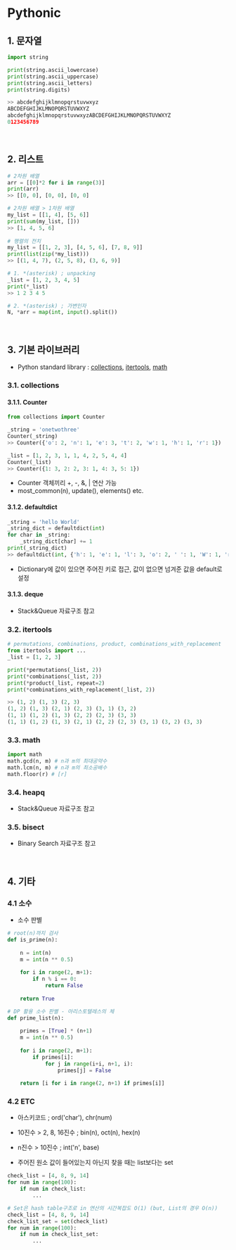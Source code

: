 # Pythonic


## 1. 문자열

```python
import string

print(string.ascii_lowercase)
print(string.ascii_uppercase)
print(string.ascii_letters)
print(string.digits)

>> abcdefghijklmnopqrstuvwxyz
ABCDEFGHIJKLMNOPQRSTUVWXYZ
abcdefghijklmnopqrstuvwxyzABCDEFGHIJKLMNOPQRSTUVWXYZ
0123456789
```

<br>

## 2. 리스트

```python
# 2차원 배열
arr = [[0]*2 for i in range(3)]
print(arr)
>> [[0, 0], [0, 0], [0, 0]

# 2차원 배열 > 1차원 배열
my_list = [[1, 4], [5, 6]]
print(sum(my_list, []))
>> [1, 4, 5, 6]
    
# 행렬의 전치
my_list = [[1, 2, 3], [4, 5, 6], [7, 8, 9]]
print(list(zip(*my_list)))
>> [(1, 4, 7), (2, 5, 8), (3, 6, 9)]
```

```python
# 1. *(asterisk) ; unpacking
_list = [1, 2, 3, 4, 5]
print(*_list)
>> 1 2 3 4 5

# 2. *(asterisk) ; 가변인자
N, *arr = map(int, input().split())
```

<br>

## 3. 기본 라이브러리

- Python standard library : [collections](https://docs.python.org/ko/3/library/collections.html), [itertools](https://docs.python.org/ko/3/library/itertools.html), [math](https://docs.python.org/ko/3/library/math.html)

### 3.1. collections

#### 3.1.1. Counter

```python
from collections import Counter

_string = 'onetwothree'
Counter(_string)
>> Counter({'o': 2, 'n': 1, 'e': 3, 't': 2, 'w': 1, 'h': 1, 'r': 1})

_list = [1, 2, 3, 1, 1, 4, 2, 5, 4, 4]
Counter(_list)
>> Counter({1: 3, 2: 2, 3: 1, 4: 3, 5: 1})
```

- Counter 객체끼리 +, -, &, | 연산 가능
- most_common(n), update(), elements() etc.

#### 3.1.2. defaultdict

```python
_string = 'hello World'
_string_dict = defaultdict(int)
for char in _string:
    _string_dict[char] += 1
print(_string_dict)
>> defaultdict(int, {'h': 1, 'e': 1, 'l': 3, 'o': 2, ' ': 1, 'W': 1, 'r': 1, 'd': 1}
```

- Dictionary에 값이 있으면 주어진 키로 접근, 값이 없으면 넘겨준 값을 default로 설정

#### 3.1.3. deque

- Stack&Queue 자료구조 참고

### 3.2. itertools

```python
# permutations, combinations, product, combinations_with_replacement
from itertools import ...
_list = [1, 2, 3]

print(*permutations(_list, 2))
print(*combinations(_list, 2))
print(*product(_list, repeat=2)
print(*combinations_with_replacement(_list, 2))

>> (1, 2) (1, 3) (2, 3)
(1, 2) (1, 3) (2, 1) (2, 3) (3, 1) (3, 2)
(1, 1) (1, 2) (1, 3) (2, 2) (2, 3) (3, 3)
(1, 1) (1, 2) (1, 3) (2, 1) (2, 2) (2, 3) (3, 1) (3, 2) (3, 3)
```

### 3.3. math

```python
import math
math.gcd(n, m) # n과 m의 최대공약수
math.lcm(n, m) # n과 m의 최소공배수
math.floor(r) # [r]
```

### 3.4. heapq

- Stack&Queue 자료구조 참고

### 3.5. bisect

- Binary Search 자료구조 참고

<br>

## 4. 기타

### 4.1 소수

- 소수 판별

```python
# root(n)까지 검사
def is_prime(n):
    
    n = int(n)
    m = int(n ** 0.5)
    
    for i in range(2, m+1):
        if n % i == 0:
            return False
    
    return True
```

```python
# DP 활용 소수 판별 - 아리스토텔레스의 체
def prime_list(n):
    
    primes = [True] * (n+1)
    m = int(n ** 0.5)
    
    for i in range(2, m+1):
        if primes[i]:
            for j in range(i+i, n+1, i):
                primes[j] = False
    
    return [i for i in range(2, n+1) if primes[i]]
```

### 4.2 ETC

- 아스키코드 ; ord('char'), chr(num)
- 10진수 > 2, 8, 16진수 ; bin(n), oct(n), hex(n)
- n진수 > 10진수 ; int('n', base)

- 주어진 원소 값이 들어있는지 아닌지 찾을 때는 list보다는 set

```python
check_list = [4, 8, 9, 14]
for num in range(100):
    if num in check_list:
    	...

# Set은 hash table구조로 in 연산의 시간복잡도 O(1) (but, List의 경우 O(n)) 
check_list = [4, 8, 9, 14]
check_list_set = set(check_list) 
for num in range(100):
    if num in check_list_set:
        ...
```

